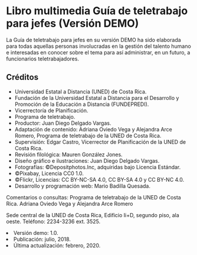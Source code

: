 # Libro multimedia Guía de teletrabajo para jefes (Versión DEMO)
La Guía de teletrabajo para jefes en su versión DEMO ha sido elaborada para todas aquellas personas involucradas en la
gestión del talento humano e interesadas en conocer sobre el tema para así administrar, en un futuro,
a funcionarios teletrabajadores.

## Créditos
* Universidad Estatal a Distancia (UNED) de Costa Rica.
* Fundación de la Universidad Estatal a Distancia para el Desarrollo y Promoción de la Educación a Distancia (FUNDEPREDI).
* Vicerrectoría de Planificación.
* Programa de teletrabajo.
* Productor: Juan Diego Delgado Vargas.
* Adaptación de contenido: Adriana Oviedo Vega y Alejandra Arce Romero, Programa de teletrabajo de la UNED de Costa Rica.
* Supervisión: Edgar Castro, Vicerrector de Planificación de la UNED de Costa Rica.
* Revisión filológica: Mauren González Jones.
* Diseño gráfico e ilustraciones: Juan Diego Delgado Vargas.
* Fotografías: ©Depositphotos.Inc, adquiridas bajo Licencia Estándar.
* ©Pixabay, Licencia CC0 1.0.
* ©Flickr, Licencias: CC BY-NC-SA 4.0, CC BY-SA 4.0 y CC BY-NC 4.0.
* Desarrollo y programación web: Mario Badilla Quesada.

Comentarios o consultas:
Programa de teletrabajo de la UNED de Costa Rica.
Adriana Oviedo Vega y Alejandra Arce Romero

Sede central de la UNED de Costa Rica, Edificio Ii+D, segundo piso, ala oeste.
Teléfono: 2234-3236 ext. 3525.

<li>Versión demo: 1.0.</li>
<li>Publicación: julio, 2018.</li>
<li>Última actualización: febrero, 2020.</li>
